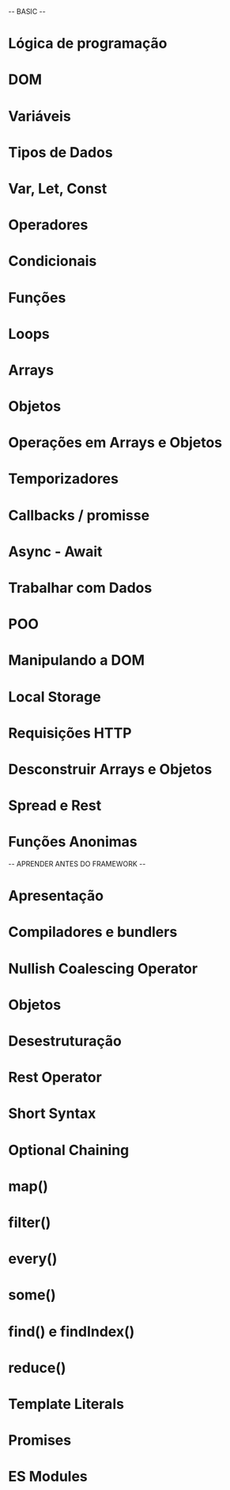 -- BASIC -- 

# Lógica de programação 
# DOM
# Variáveis
# Tipos de Dados 
# Var, Let, Const
# Operadores
# Condicionais
# Funções
# Loops
# Arrays
# Objetos
# Operações em Arrays e Objetos
# Temporizadores
# Callbacks / promisse
# Async - Await
# Trabalhar com Dados
# POO
# Manipulando a DOM 
# Local Storage
# Requisições HTTP
# Desconstruir Arrays e Objetos
# Spread e Rest
# Funções Anonimas 

-- APRENDER ANTES DO FRAMEWORK -- 

#  Apresentação
#  Compiladores e bundlers
#  Nullish Coalescing Operator
#  Objetos
#  Desestruturação
#  Rest Operator
#  Short Syntax
#  Optional Chaining
#  map()
#  filter()
#  every()
#  some()
#  find() e findIndex()
#  reduce()
#  Template Literals
#  Promises
#  ES Modules


